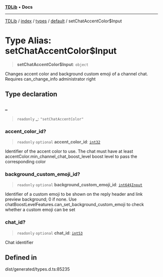 [**TDLib**](../../../../../../README.md) • **Docs**

***

[TDLib](../../../../../../modules.md) / [index](../../../../../README.md) / [types](../../../README.md) / [default](../README.md) / setChatAccentColor$Input

# Type Alias: setChatAccentColor$Input

> **setChatAccentColor$Input**: `object`

Changes accent color and background custom emoji of a channel chat. Requires can_change_info administrator right

## Type declaration

### \_

> `readonly` **\_**: `"setChatAccentColor"`

### accent\_color\_id?

> `readonly` `optional` **accent\_color\_id**: [`int32`](int32-1.md)

Identifier of the accent color to use. The chat must have at least accentColor.min_channel_chat_boost_level boost level to pass the corresponding color

### background\_custom\_emoji\_id?

> `readonly` `optional` **background\_custom\_emoji\_id**: [`int64$Input`](int64$Input-1.md)

Identifier of a custom emoji to be shown on the reply header and link preview background; 0 if none. Use chatBoostLevelFeatures.can_set_background_custom_emoji to check whether a custom emoji can be set

### chat\_id?

> `readonly` `optional` **chat\_id**: [`int53`](int53-1.md)

Chat identifier

## Defined in

dist/generated/types.d.ts:85235
